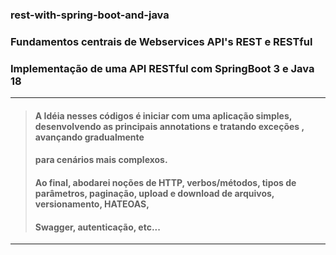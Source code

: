 ### rest-with-spring-boot-and-java
### Fundamentos centrais de Webservices API's REST e RESTful
### Implementação de uma API RESTful com SpringBoot 3 e Java 18
---

> #### A Idéia nesses códigos é iniciar com uma aplicação simples, desenvolvendo as principais annotations e tratando exceções , avançando gradualmente 
> #### para cenários mais complexos. 
> #### Ao final, abodarei noções de HTTP, verbos/métodos, tipos de parâmetros, paginação, upload e download de arquivos, versionamento, HATEOAS, 
> #### Swagger, autenticação, etc...

---






